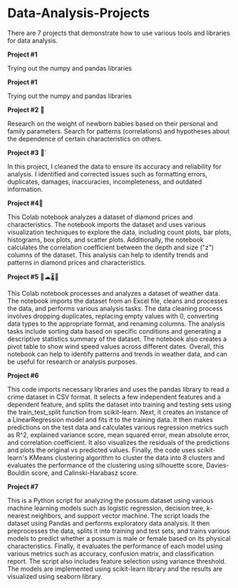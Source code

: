 # Data-Analysis-Projects
There are 7 projects that demonstrate how to use various tools and libraries for data analysis.


**Project #1**

Trying out the numpy and pandas libraries

**Project #1**

Trying out the numpy and pandas libraries

**Project #2** 👶

Research on the weight of newborn babies based on their personal and family parameters.
Search for patterns (correlations) and hypotheses about the dependence of certain characteristics on others.

**Project #3** 👶`

In this project, I cleaned the data to ensure its accuracy and reliability for analysis. 
I identified and corrected issues such as formatting errors, duplicates, damages, inaccuracies, incompleteness, and outdated information.

**Project #4**💎

This Colab notebook analyzes a dataset of diamond prices and characteristics. 
The notebook imports the dataset and uses various visualization techniques to explore the data, including count plots, bar plots, histograms, box plots, 
and scatter plots. Additionally, the notebook calculates the correlation coefficient between the depth and size ("z") columns of the dataset. 
This analysis can help to identify trends and patterns in diamond prices and characteristics.

**Project #5** 🥶☁🌡🥵

This Colab notebook processes and analyzes a dataset of weather data. The notebook imports the dataset from an Excel file, 
cleans and processes the data, and performs various analysis tasks. The data cleaning process involves dropping duplicates, 
replacing empty values with 0, converting data types to the appropriate format, and renaming columns. 
The analysis tasks include sorting data based on specific conditions and generating a descriptive statistics summary of the dataset. 
The notebook also creates a pivot table to show wind speed values across different dates.
Overall, this notebook can help to identify patterns and trends in weather data, and can be useful for research or analysis purposes.

**Project #6**

This code imports necessary libraries and uses the pandas library to read a crime dataset in CSV format. 
It selects a few independent features and a dependent feature, 
and splits the dataset into training and testing sets using the train_test_split function from scikit-learn.
Next, it creates an instance of a LinearRegression model and fits it to the training data. 
It then makes predictions on the test data and calculates various regression metrics 
such as R^2, explained variance score, mean squared error, mean absolute error, and correlation coefficient.
It also visualizes the residuals of the predictions and plots the original vs predicted values.
Finally, the code uses scikit-learn's KMeans clustering algorithm to cluster the data into 8 clusters and evaluates the performance of the clustering using silhouette score, Davies-Bouldin score, and Calinski-Harabasz score.

**Project #7**

This is a Python script for analyzing the possum dataset using various machine learning models 
such as logistic regression, decision tree, k-nearest neighbors, and support vector machine. 
The script loads the dataset using Pandas and performs exploratory data analysis. 
It then preprocesses the data, splits it into training and test sets, and trains various models to predict whether a possum 
is male or female based on its physical characteristics. Finally, it evaluates the performance of each model using various metrics such as accuracy, confusion matrix, and classification report. The script also includes feature selection using variance threshold. 
The models are implemented using scikit-learn library and the results are visualized using seaborn library.

